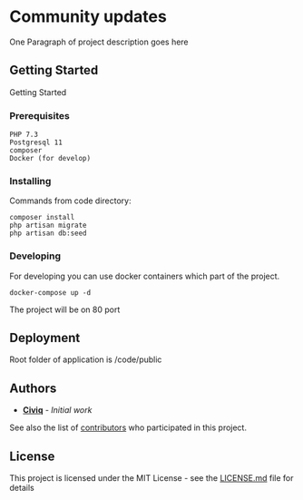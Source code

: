 # Community updates

One Paragraph of project description goes here

## Getting Started

Getting Started

### Prerequisites

```
PHP 7.3
Postgresql 11
composer
Docker (for develop)
```

### Installing
Commands from code directory:
```
composer install
php artisan migrate
php artisan db:seed
```

### Developing

For developing you can use docker containers which part of the project. 

```
docker-compose up -d
```
 The project will be on 80 port
## Deployment

Root folder of application is /code/public

## Authors

* **[Civiq](https://civiq.co.uk/)** - *Initial work*

See also the list of [contributors](https://github.com/your/project/contributors) who participated in this project.

## License

This project is licensed under the MIT License - see the [LICENSE.md](LICENSE.md) file for details
